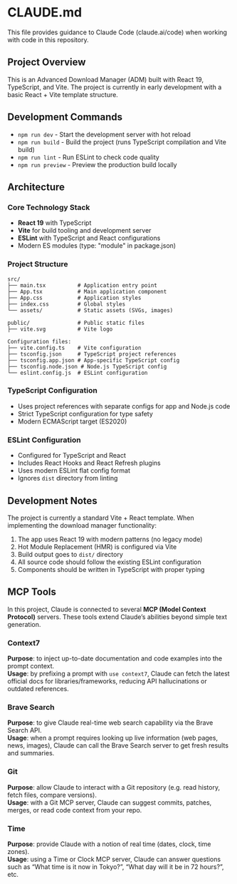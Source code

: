 # CLAUDE.md

This file provides guidance to Claude Code (claude.ai/code) when working with code in this repository.

## Project Overview

This is an Advanced Download Manager (ADM) built with React 19, TypeScript, and Vite. The project is currently in early development with a basic React + Vite template structure.

## Development Commands

- `npm run dev` - Start the development server with hot reload
- `npm run build` - Build the project (runs TypeScript compilation and Vite build)
- `npm run lint` - Run ESLint to check code quality
- `npm run preview` - Preview the production build locally

## Architecture

### Core Technology Stack
- **React 19** with TypeScript
- **Vite** for build tooling and development server
- **ESLint** with TypeScript and React configurations
- Modern ES modules (type: "module" in package.json)

### Project Structure
```
src/
├── main.tsx          # Application entry point
├── App.tsx           # Main application component
├── App.css           # Application styles
├── index.css         # Global styles
└── assets/           # Static assets (SVGs, images)

public/               # Public static files
├── vite.svg          # Vite logo

Configuration files:
├── vite.config.ts    # Vite configuration
├── tsconfig.json     # TypeScript project references
├── tsconfig.app.json # App-specific TypeScript config
├── tsconfig.node.json # Node.js TypeScript config
└── eslint.config.js  # ESLint configuration
```

### TypeScript Configuration
- Uses project references with separate configs for app and Node.js code
- Strict TypeScript configuration for type safety
- Modern ECMAScript target (ES2020)

### ESLint Configuration
- Configured for TypeScript and React
- Includes React Hooks and React Refresh plugins
- Uses modern ESLint flat config format
- Ignores `dist` directory from linting

## Development Notes

The project is currently a standard Vite + React template. When implementing the download manager functionality:

1. The app uses React 19 with modern patterns (no legacy mode)
2. Hot Module Replacement (HMR) is configured via Vite
3. Build output goes to `dist/` directory
4. All source code should follow the existing ESLint configuration
5. Components should be written in TypeScript with proper typing

## MCP Tools

In this project, Claude is connected to several **MCP (Model Context Protocol)** servers. These tools extend Claude’s abilities beyond simple text generation.

### Context7

**Purpose**: to inject up-to-date documentation and code examples into the prompt context.  
**Usage**: by prefixing a prompt with `use context7`, Claude can fetch the latest official docs for libraries/frameworks, reducing API hallucinations or outdated references.

### Brave Search

**Purpose**: to give Claude real-time web search capability via the Brave Search API.  
**Usage**: when a prompt requires looking up live information (web pages, news, images), Claude can call the Brave Search server to get fresh results and summaries.

### Git

**Purpose**: allow Claude to interact with a Git repository (e.g. read history, fetch files, compare versions).  
**Usage**: with a Git MCP server, Claude can suggest commits, patches, merges, or read code context from your repo.

### Time

**Purpose**: provide Claude with a notion of real time (dates, clock, time zones).  
**Usage**: using a Time or Clock MCP server, Claude can answer questions such as “What time is it now in Tokyo?”, “What day will it be in 72 hours?”, etc.
